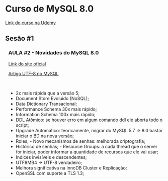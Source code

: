 <h1 class="center">Curso de MySQL 8.0</h1>
<a href="https://www.udemy.com/course/mysql_8_0/learn/lecture/18325436?start=0#overview">Link do curso na Udemy</a>

<h2>Sesão #1</h2>
<div style="margin-left: 10px">
  <h3>AULA #2 - Novidades do MySQL 8.0</h3>
  <p><a href="https://dev.mysql.com/doc/refman/8.0/en/mysql-nutshell.html">Link do site oficial</a></p>
  <p><a href="https://medium.com/@adamhooper/in-mysql-never-use-utf8-use-utf8mb4-11761243e434">Artigo UTF-8 no MySQL</a></p>
  </br>
  <ul>
    <li>2x mais rápida que a versão 5;</li>
    <li>Document Store Evoluido (NoSQL);</li>
    <li>Data Dictionary Transacional;</li>
    <li>Performance Schema 30x mais rápido;</li>
    <li>Information Schema 100x mais rápido;</li>
    <li>DDL Atômico: se houver erro em algum comando ddl ele aborta todo o script;</li>
    <li>Upgrade Automático: teoricamente, migrar do MySQL 5.7 => 8.0 bastar iniciar o BD na nova versão;</li>
    <li>Roles; - Novo mecanismos de senhas: melhorada criptografia;</li>
    <li>Histórico de senhas; - Resource Groups: a cada thread que o server for iniciar, poder informar a quantidade de recursos que ele vai usar;</li>
    <li>Indices invisíveis e descendentes;</li>
    <li>UTF8MB4 -> UTF-8 verdadeiro;</li>
    <li>Melhora significativa na InnoDB Cluster e Replicação;</li>
    <li>OpenSSL com suporte a TLS 1.3;</li>
  </ul>
</div>
